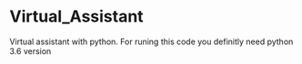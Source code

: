 # Virtual_Assistant
Virtual assistant with python.
For runing this code you definitly need python 3.6 version
